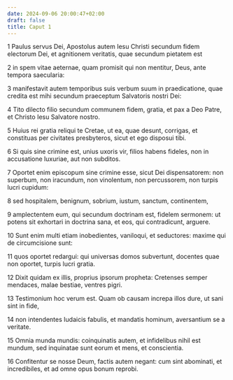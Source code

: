 ```yaml
---
date: 2024-09-06 20:00:47+02:00
draft: false
title: Caput 1
---
```





1 Paulus servus Dei, Apostolus autem Iesu Christi secundum fidem electorum Dei, et agnitionem veritatis, quae secundum pietatem est

2 in spem vitae aeternae, quam promisit qui non mentitur, Deus, ante tempora saecularia:

3 manifestavit autem temporibus suis verbum suum in praedicatione, quae credita est mihi secundum praeceptum Salvatoris nostri Dei:

4 Tito dilecto filio secundum communem fidem, gratia, et pax a Deo Patre, et Christo Iesu Salvatore nostro.

5 Huius rei gratia reliqui te Cretae, ut ea, quae desunt, corrigas, et constituas per civitates presbyteros, sicut et ego disposui tibi.

6 Si quis sine crimine est, unius uxoris vir, filios habens fideles, non in accusatione luxuriae, aut non subditos.

7 Oportet enim episcopum sine crimine esse, sicut Dei dispensatorem: non superbum, non iracundum, non vinolentum, non percussorem, non turpis lucri cupidum:

8 sed hospitalem, benignum, sobrium, iustum, sanctum, continentem,

9 amplectentem eum, qui secundum doctrinam est, fidelem sermonem: ut potens sit exhortari in doctrina sana, et eos, qui contradicunt, arguere.

10 Sunt enim multi etiam inobedientes, vaniloqui, et seductores: maxime qui de circumcisione sunt:

11 quos oportet redargui: qui universas domos subvertunt, docentes quae non oportet, turpis lucri gratia.

12 Dixit quidam ex illis, proprius ipsorum propheta: Cretenses semper mendaces, malae bestiae, ventres pigri.

13 Testimonium hoc verum est. Quam ob causam increpa illos dure, ut sani sint in fide,

14 non intendentes Iudaicis fabulis, et mandatis hominum, aversantium se a veritate.

15 Omnia munda mundis: coinquinatis autem, et infidelibus nihil est mundum, sed inquinatae sunt eorum et mens, et conscientia.

16 Confitentur se nosse Deum, factis autem negant: cum sint abominati, et incredibiles, et ad omne opus bonum reprobi.

